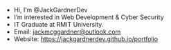 - Hi, I’m @JackGardnerDev
- I’m interested in Web Development & Cyber Security
- IT Graduate at RMIT University.
- Email: jackmcggardner@outlook.com
- Website: https://jackgardnerdev.github.io/portfolio
